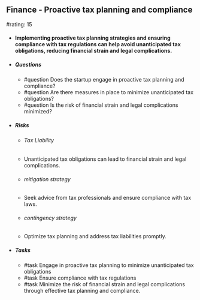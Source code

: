 ## Finance - Proactive tax planning and compliance
#rating: 15
- #### Implementing proactive tax planning strategies and ensuring compliance with tax regulations can help avoid unanticipated tax obligations, reducing financial strain and legal complications.
- ##### Questions
  - #question Does the startup engage in proactive tax planning and compliance?
  - #question Are there measures in place to minimize unanticipated tax obligations?
  - #question Is the risk of financial strain and legal complications minimized?
- ##### Risks

  - ###### Tax Liability
  - Unanticipated tax obligations can lead to financial strain and legal complications.
  - ###### mitigation strategy
  - Seek advice from tax professionals and ensure compliance with tax laws.
  - ###### contingency strategy
  - Optimize tax planning and address tax liabilities promptly.
- ##### Tasks
  - #task Engage in proactive tax planning to minimize unanticipated tax obligations
  - #task  Ensure compliance with tax regulations
  - #task  Minimize the risk of financial strain and legal complications through effective tax planning and compliance.


